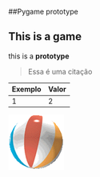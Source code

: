 ##Pygame prototype
## This is a game

this is a **prototype**


> Essa é uma citação

Exemplo | Valor
------- | -----
1 | 2


![bola](intro_ball.gif)
